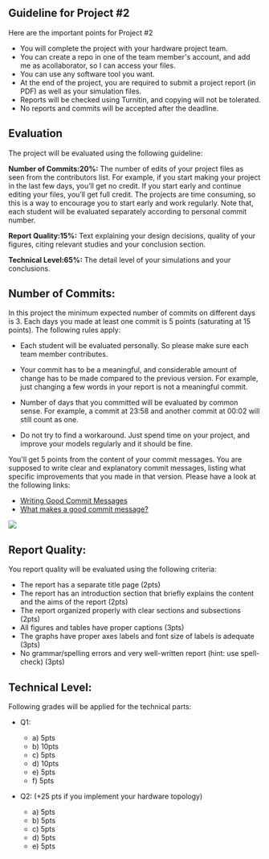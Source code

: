 ## Guideline for Project #2

Here are the important points for Project #2

- You will complete the project with your hardware project team.
- You can create a repo in one of the team member's account, and add me as acollaborator, so I can access your files.
- You can use any software tool you want.
- At the end of the project, you are required to submit a project report (in PDF) as well as your simulation files.
- Reports will be checked using Turnitin, and copying will not be tolerated.
- No reports and commits will be accepted after the deadline.

## Evaluation

The project will be evaluated using the following guideline:

**Number of Commits:20%:** The number of edits of your project files as seen from the contributors list. For example, if you start making your project in the last few days, you’ll get no credit. If you start early and continue editing your files, you’ll get full credit. The projects are time consuming, so this is a way to encourage you to start early and work regularly. Note that, each student will be evaluated separately according to personal commit number.

**Report Quality:15%:** Text explaining your design decisions, quality of your figures, citing relevant studies and your conclusion section.

**Technical Level:65%:** The detail level of your simulations and your conclusions.

## Number of Commits:

In this project the minimum expected number of commits on different days is 3. Each days you made at least one commit is 5 points (saturating at 15 points).  The following rules apply:

- Each student will be evaluated personally. So please make sure each team member contributes.

- Your commit has to be a meaningful, and considerable amount of change has to be made compared to the previous version. For example, just changing a few words in your report is not a meaningful commit.

- Number of days that you committed will be evaluated by common sense. For example, a commit at 23:58 and another commit at 00:02 will still count as one.

- Do not try to find a workaround. Just spend time on your project, and improve your models regularly and it should be fine.

You'll get 5 points from the content of your commit messages. You are supposed to write clear and explanatory commit messages, listing what  specific improvements that you made in that version. Please have a look at the following links:

- [Writing Good Commit Messages](https://vip.wordpress.com/documentation/commit-messages/)
- [What makes a good commit message?](https://hackernoon.com/what-makes-a-good-commit-message-995d23687ad#.o13dxmu3u)

![](https://imgs.xkcd.com/comics/git_commit.png)

## Report Quality:

You report quality will be evaluated using the following criteria:

- The report has a separate title page (2pts)
- The report has an introduction section that briefly explains the content and the aims of the report (2pts)
- The report organized properly with clear sections and subsections (2pts)
- All figures and tables have proper captions (3pts)
- The graphs have proper axes labels and font size of labels is adequate (3pts)
- No grammar/spelling errors and very well-written report (hint: use spell-check) (3pts)

## Technical Level:

Following grades will be applied for the technical parts:

- Q1: 
    - a) 5pts
    - b) 10pts
    - c) 5pts
    - d) 10pts
    - e) 5pts
    - f) 5pts

- Q2: (+25 pts if you implement your hardware topology)
    - a) 5pts
    - b) 5pts
    - c) 5pts
    - d) 5pts
    - e) 5pts

